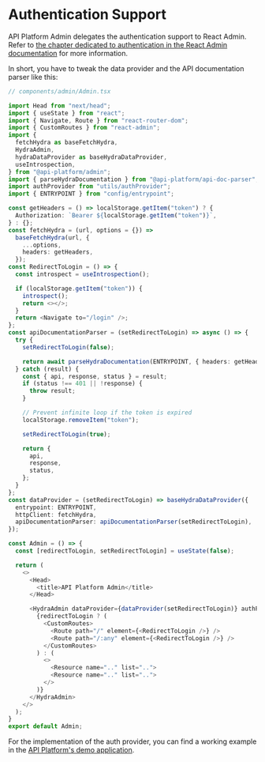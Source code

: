 # Authentication Support

API Platform Admin delegates the authentication support to React Admin.
Refer to [the chapter dedicated to authentication in the React Admin documentation](https://marmelab.com/react-admin/Authentication.html)
for more information.

In short, you have to tweak the data provider and the API documentation parser like this:

```typescript
// components/admin/Admin.tsx

import Head from "next/head";
import { useState } from "react";
import { Navigate, Route } from "react-router-dom";
import { CustomRoutes } from "react-admin";
import {
  fetchHydra as baseFetchHydra,
  HydraAdmin,
  hydraDataProvider as baseHydraDataProvider,
  useIntrospection,
} from "@api-platform/admin";
import { parseHydraDocumentation } from "@api-platform/api-doc-parser";
import authProvider from "utils/authProvider";
import { ENTRYPOINT } from "config/entrypoint";

const getHeaders = () => localStorage.getItem("token") ? {
  Authorization: `Bearer ${localStorage.getItem("token")}`,
} : {};
const fetchHydra = (url, options = {}) =>
  baseFetchHydra(url, {
    ...options,
    headers: getHeaders,
  });
const RedirectToLogin = () => {
  const introspect = useIntrospection();

  if (localStorage.getItem("token")) {
    introspect();
    return <></>;
  }
  return <Navigate to="/login" />;
};
const apiDocumentationParser = (setRedirectToLogin) => async () => {
  try {
    setRedirectToLogin(false);

    return await parseHydraDocumentation(ENTRYPOINT, { headers: getHeaders });
  } catch (result) {
    const { api, response, status } = result;
    if (status !== 401 || !response) {
      throw result;
    }

    // Prevent infinite loop if the token is expired
    localStorage.removeItem("token");

    setRedirectToLogin(true);

    return {
      api,
      response,
      status,
    };
  }
};
const dataProvider = (setRedirectToLogin) => baseHydraDataProvider({
  entrypoint: ENTRYPOINT,
  httpClient: fetchHydra,
  apiDocumentationParser: apiDocumentationParser(setRedirectToLogin),
});

const Admin = () => {
  const [redirectToLogin, setRedirectToLogin] = useState(false);

  return (
    <>
      <Head>
        <title>API Platform Admin</title>
      </Head>

      <HydraAdmin dataProvider={dataProvider(setRedirectToLogin)} authProvider={authProvider} entrypoint={window.origin}>
        {redirectToLogin ? (
          <CustomRoutes>
            <Route path="/" element={<RedirectToLogin />} />
            <Route path="/:any" element={<RedirectToLogin />} />
          </CustomRoutes>
        ) : (
          <>
            <Resource name=".." list="..">
            <Resource name=".." list="..">
          </>
        )}
      </HydraAdmin>
    </>
  );
}
export default Admin;
```

For the implementation of the auth provider, you can find a working example in the [API Platform's demo application](https://github.com/api-platform/demo/blob/main/pwa/utils/authProvider.tsx).
